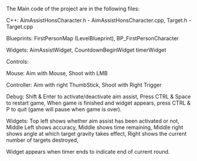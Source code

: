The Main code of the project are in the following files:

C++:
AimAssistHonsCharacter.h - AimAssistHonsCharacter.cpp,
Target.h - Target.cpp

Blueprints:
FirstPersonMap (LevelBlueprint),
BP_FirstPersonCharacter

Widgets:
AimAssistWidget,
CountdownBeginWidget
timerWidget


Controls: 

Mouse:
Aim with Mouse,
Shoot with LMB

Controller:
Aim with right ThumbStick, 
Shoot with Right Trigger

Debug:
Shift & Enter to activate/deactivate aim assist,
Press CTRL & Space to restart game,
When game is finished and widget appears, press CTRL & P to quit (game will pause when game is over).

Widgets:
Top left shows whether aim assist has been activated or not,
Middle Left shows accuracy,
Middle shows time remaining,
Middle right shows angle at which target gravity takes effect,
Right shows the current number of targets destroyed,

Widget appears when timer ends to indicate end of current round. 
